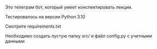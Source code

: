 Это телеграм бот, который умеет конспектировать лекции.

Тестировалось на версии Python 3.10

Смотрите requirements.txt

Необходимо создать пустую папку src/ и файл config.py c учетными данными